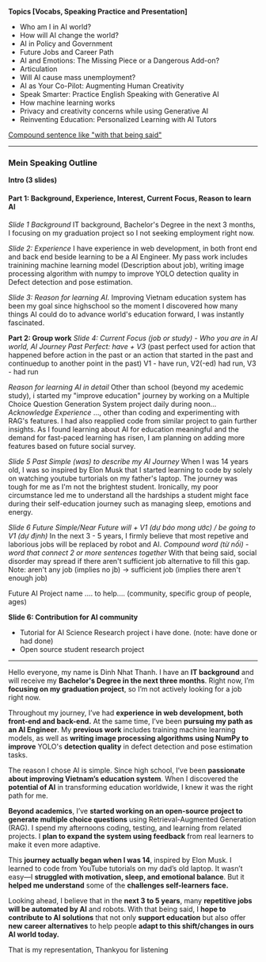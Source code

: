 **Topics [Vocabs, Speaking Practice and Presentation]**
- Who am I in AI world?
- How will AI change the world?    
- AI in Policy and Government
- Future Jobs and Career Path
- AI and Emotions: The Missing Piece or a Dangerous Add-on?
- Articulation
- Will AI cause mass unemployment?
- AI as Your Co-Pilot: Augmenting Human Creativity
- Speak Smarter: Practice English Speaking with Generative AI
- How machine learning works
- Privacy and creativity concerns while using Generative AI
- Reinventing Education: Personalized Learning with AI Tutors

[Compound sentence like "with that being said"](https://www.wordhippo.com/what-is/another-word-for/with_that_being_said.html)

---

### Mein Speaking Outline

**Intro (3 slides)**
#### Part 1: Background, Experience, Interest, Current Focus, Reason to learn AI
*Slide 1 Background*
IT background, Bachelor's Degree in the next 3 months, I focusing on my graduation project so I not seeking employment right now.  

*Slide 2:  Experience*
I have experience in web development, in both front end and back end beside learning to be a AI Engineer. My pass work includes trainining machine learning model (Description about job), writing image processing algorithm with numpy to improve YOLO detection quality in Defect detection and pose estimation. 

*Slide 3: Reason for learning AI.* 
Improving Vietnam education system has been my goal since highschool so the moment I discovered how many things AI could do to advance world's education forward, I was instantly fascinated. 


**Part 2: Group work**
*Slide 4: Current Focus (job or study) - Who you are in AI world, AI Journey*
*Past Perfect: have + V3* (past perfect used for action that happened before action in the past or an action that started in the past and continuedup to another point in the past)
	V1 - have run, V2(-ed) had run, V3 - had run

*Reason for learning AI in detail*
Other than school (beyond my acedemic study), i started my "improve education" journey by working on a Multiple Choice Question Generation System project daily during noon...
*Acknowledge Experience*
..., other than coding and experimenting with RAG's features. I had also reapplied code from similar project to gain further insights. As I found learning about AI for education meaningful and the demand for fast-paced learning has risen, I am planning on adding more features based on future social survey. 

*Slide 5 Past Simple (was) to describe my AI Journey* 
When I was 14 years old, I was so inspired by Elon Musk that I started learning to code by solely on watching youtube turtorials on my father's laptop. 
The journey was tough for me as I'm not the brightest student. Ironically, my poor circumstance led me to understand all the hardships a student might face during their self-education journey such as managing sleep, emotions and energy.

*Slide 6 Future Simple/Near Future*
	*will + V1 (dự báo mong ước) / be going to V1 (dự định)*
In the next 3 - 5 years, I firmly believe that most repetive and laborious jobs will be replaced by robot and AI. 
*Compound word (từ nối) - word that connect 2 or more sentences together*
With that being said, social disorder may spread if there aren't sufficient job alternative to fill this gap.   
Note: aren't any job (implies no jb) -> sufficient job (implies there aren't enough job) 

Future AI Project name .... to help.... (community, specific group of people, ages)


**Slide 6: Contribution for AI community**
+ Tutorial for AI Science Research project i have done. (note: have done or had done)
+ Open source student research project

---

Hello everyone, my name is Dinh Nhat Thanh. I have an **IT background** and will receive my **Bachelor's Degree in the next three months**. Right now, I’m **focusing on my graduation project**, so I’m not actively looking for a job right now.

Throughout my journey, I’ve had **experience in web development, both front-end and back-end.** At the same time, I’ve been **pursuing my path as an AI Engineer**. My **previous work** includes training machine learning models, as well as **writing image processing algorithms using NumPy to improve** YOLO's **detection quality** in defect detection and pose estimation tasks.

The reason I chose AI is simple. Since high school, I’ve been **passionate about improving Vietnam’s education system**. When I discovered the **potential of AI** in transforming education worldwide, I knew it was the right path for me.

**Beyond academics**, I’ve **started working on an open-source project to generate multiple choice questions** using Retrieval-Augmented Generation (RAG). I spend my afternoons coding, testing, and learning from related projects. I **plan to expand the system using feedback** from real learners to make it even more adaptive.

This **journey actually began when I was 14**, inspired by Elon Musk. I learned to code from YouTube tutorials on my dad’s old laptop. It wasn’t easy—I **struggled with motivation, sleep, and emotional balance**. But it **helped me understand** some of the **challenges self-learners face.**

Looking ahead, I believe that in the **next 3 to 5 years**, many **repetitive jobs will be automated by AI** and robots. With that being said, I **hope to contribute to AI solutions** that not only **support education** but also offer **new career alternatives** to help people **adapt to this shift/changes in ours AI world today.**

That is my representation, Thankyou for listening
